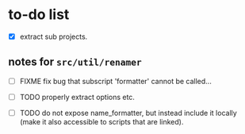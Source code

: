 
# to-do list

 - [X] extract sub projects.

## notes for `src/util/renamer`

 - [ ] FIXME fix bug that subscript 'formatter' cannot be called...
 - [ ] TODO properly extract options etc.
 - [ ] TODO do not expose name_formatter, but instead include it locally (make it also accessible to scripts that are linked).


